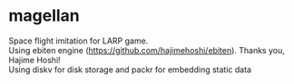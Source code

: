 # magellan

Space flight imitation for LARP game.<br>
Using ebiten engine (https://github.com/hajimehoshi/ebiten). Thanks you, Hajime Hoshi!<br>
Using diskv for disk storage and packr for embedding static data
